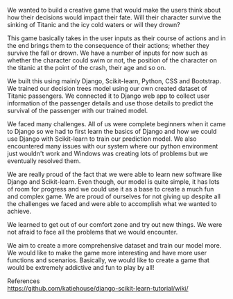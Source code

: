 

We wanted to build a creative game that would make the users think about how their decisions would impact their fate. Will their character survive the sinking of Titanic and the icy cold waters or will they drown?

This game basically takes in the user inputs as their course of actions and in the end brings them to the consequence of their actions; whether they survive the fall or drown. We have a number of inputs for now such as whether the character could swim or not, the position of the character on the titanic at the point of the crash, their age and so on.

We built this using mainly Django, Scikit-learn, Python, CSS and Bootstrap. We trained our decision trees model using our own created dataset of Titanic passengers. We connected it to Django web app to collect user information of the passenger details and use those details to predict the survival of the passenger with our trained model.

We faced many challenges. All of us were complete beginners when it came to Django so we had to first learn the basics of Django and how we could use Django with Scikit-learn to train our prediction model. We also encountered many issues with our system where our python environment just wouldn't work and Windows was creating lots of problems but we eventually resolved them.

We are really proud of the fact that we were able to learn new software like Django and Scikit-learn. Even though, our model is quite simple, it has lots of room for progress and we could use it as a base to create a much fun and complex game. We are proud of ourselves for not giving up despite all the challenges we faced and were able to accomplish what we wanted to achieve.

We learned to get out of our comfort zone and try out new things. We were not afraid to face all the problems that we would encounter.

We aim to create a more comprehensive dataset and train our model more. We would like to make the game more interesting and have more user functions and scenarios. Basically, we would like to create a game that would be extremely addictive and fun to play by all!

References  
https://github.com/katiehouse/django-scikit-learn-tutorial/wiki/
